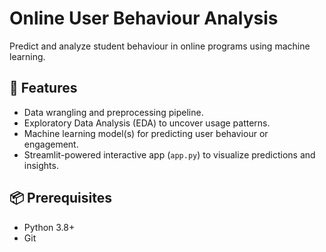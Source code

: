 # Online User Behaviour Analysis

Predict and analyze student behaviour in online programs using machine learning.

## 🚀 Features
- Data wrangling and preprocessing pipeline.  
- Exploratory Data Analysis (EDA) to uncover usage patterns.  
- Machine learning model(s) for predicting user behaviour or engagement.  
- Streamlit-powered interactive app (`app.py`) to visualize predictions and insights.

## 📦 Prerequisites
- Python 3.8+  
- Git


